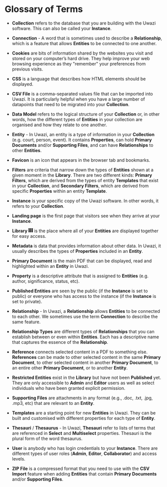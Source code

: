 # Glossary of Terms

- **Collection** refers to the database that you are building with the Uwazi software. This can also be called your **Instance**.

- **Connection** - A word that is sometimes used to describe a **Relationship**, which is a feature that allows **Entities** to be connected to one another.

- **Cookies** are bits of information shared by the websites you visit and stored on your computer’s hard drive. They help improve your web browsing experience as they "remember" your preferences from previous visits.

- **CSS** is a language that describes how HTML elements should be displayed.

- **CSV File** is a comma-separated values file that can be imported into Uwazi. It is particularly helpful when you have a large number of datapoints that need to be migrated into your **Collection**.

- **Data Model** refers to the logical structure of your **Collection** or, in other words, how the different types of **Entities** in your collection are organised and how they relate to one another.

- **Entity** - In Uwazi, an entity is a type of information in your **Collection** (e.g. court, person, event). It contains **Properties**, can hold **Primary Documents** and/or **Supporting Files**, and can have **Relationships** to other **Entities**.

- **Favicon** is an icon that appears in the browser tab and bookmarks.

- **Filters** are criteria that narrow down the types of **Entities** shown at a given moment in the **Library**. There are two different kinds: **Primary Filters**, which are derived from the types of entity **Templates** that exist in your **Collection**, and **Secondary Filters**, which are derived from specific **Properties** within an entity **Template**.

- **Instance** is your specific copy of the Uwazi software. In other words, it refers to your **Collection**.

- **Landing page** is the first page that visitors see when they arrive at your **Instance**.

- **Library** ![](images/image_0.png) is the place where all of your **Entities** are displayed together for easy access.

- **Metadata** is data that provides information about other data. In Uwazi, it usually describes the types of **Properties** included in an **Entity**.

- **Primary Document** is the main PDF that can be displayed, read and highlighted within an **Entity** in Uwazi.

- **Property** is a descriptive attribute that is assigned to **Entities** (e.g. author, significance, status, etc).

- **Published Entities** are seen by the public (if the **Instance** is set to public) or everyone who has access to the instance (if the **Instance** is set to private).

- **Relationship** - In Uwazi, a **Relationship** allows **Entities** to be connected to each other. We sometimes use the term **Connection** to describe the same feature.

- **Relationship Types** are different types of **Relationships** that you can establish between or even within **Entities**. Each has a descriptive name that captures the essence of the **Relationship**.

- **Reference** connects selected content in a PDF to something else. **References** can be made to other selected content in the same **Primary Document**, to other selected content in another **Primary Document**, to an entire other **Primary Document**, or to another **Entity**.

- **Restricted Entities** exist in the **Library** but have not been **Published** yet. They are only accessible to **Admin** and **Editor** users as well as select individuals who have been granted explicit permission.

- **Supporting Files** are attachments in any format (e.g., .doc, .txt, .jpg, .mp3, etc) that are relevant to an **Entity**.

- **Templates** are a starting point for new **Entities** in Uwazi. They can be built and customised with different properties for each type of **Entity**.

- **Thesauri** / **Thesaurus** - In Uwazi, **Thesauri** refer to lists of terms that are referenced in **Select** and **Multiselect** properties. Thesauri is the plural form of the word thesaurus.

- **User** is anybody who has login credentials to your **Instance**. There are different types of user roles (**Admin**, **Editor**, **Collaborator**) and access levels.

- **ZIP File** is a compressed format that you need to use with the **CSV Import** feature when adding **Entities** that contain **Primary Documents** and/or **Supporting Files**.
